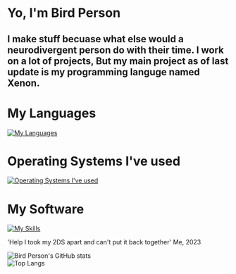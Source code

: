 # Yo, I'm Bird Person
## I make stuff becuase what else would a neurodivergent person do with their time. I work on a lot of projects, But my main project as of last update is my programming languge named Xenon.

# My Languages
[![My Languages](https://skillicons.dev/icons?i=c,cs,css,py,rust,html,js,ts)](https://skillicons.dev)

# Operating Systems I've used
[![Operating Systems I've used](https://skillicons.dev/icons?i=arch,linux,windows,mint)](https://skillicons.dev)

# My Software
[![My Skills](https://skillicons.dev/icons?i=codepen,git,github,neovim,robloxstudio,sublime,unity,unreal,visualstudio,vscode,deno,nodejs)](https://skillicons.dev)

'Help I took my 2DS apart and can't put it back together' Me, 2023

![Bird Person's GitHub stats](https://github-readme-stats.vercel.app/api?username=applepiecodes)<br>
![Top Langs](https://github-readme-stats.vercel.app/api/top-langs/?username=applepiecodes&layout=pie)
